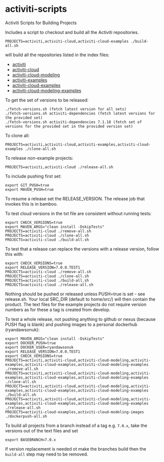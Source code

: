 # activiti-scripts
Activiti Scripts for Building Projects

Includes a script to checkout and build all the Activiti repositories.

    PROJECTS=activiti,activiti-cloud,activiti-cloud-examples ./build-all.sh

will build all the repositories listed in the index files:

* [activiti](./repos-activiti.txt)
* [activiti-cloud](./repos-activiti-cloud.txt)
* [activiti-cloud-modeling](./repos-activiti-cloud-modeling.txt)
* [activiti-examples](./repos-activiti-examples.txt)
* [activiti-cloud-examples](./repos-activiti-cloud-examples.txt)
* [activiti-cloud-modeling-examples](./repos-activiti-cloud-modeling-examples.txt)

To get the set of versions to be released:

    ./fetch-versions.sh (fetch latest version for all sets)
    ./fetch-versions.sh activiti-dependencies (fetch latest versions for the provided set)
    ./fetch-versions.sh activiti-dependencies 7.1.18 (fetch set of versions for the provided set in the provided version set)
    
To clone all:

    PROJECTS=activiti,activiti-cloud,activiti-examples,activiti-cloud-examples ./clone-all.sh

To release non-example projects:

    PROJECTS=activiti,activiti-cloud ./release-all.sh

To include pushing first set:

    export GIT_PUSH=true
    export MAVEN_PUSH=true

To resume a release set the RELEASE_VERSION. The release job that invokes this is in bamboo.

To test cloud versions in the txt file are consistent without running tests:

    export CHECK_VERSIONS=true
    export MAVEN_ARGS="clean install -DskipTests"
    PROJECTS=activiti-cloud ./remove-all.sh
    PROJECTS=activiti-cloud ./clone-all.sh
    PROJECTS=activiti-cloud ./build-all.sh

To test that a release can replace the versions with a release version, follow this with:

    export CHECK_VERSIONS=true
    export RELEASE_VERSION=7.0.0.TEST1
    PROJECTS=activiti-cloud ./remove-all.sh
    PROJECTS=activiti-cloud ./clone-all.sh
    PROJECTS=activiti-cloud ./build-all.sh
    PROJECTS=activiti-cloud ./release-all.sh
   
Nothing should be pushed or released unless PUSH=true is set - see release.sh. Your local SRC_DIR (default to home/src/) will then contain the product.
The text files for the example projects do not require version numbers as for these a tag is created from develop.

To test a whole release, not pushing anything to github or nexus (because PUSH flag is blank) and pushing images to a personal dockerhub (ryandawsonuk):

    export MAVEN_ARGS="clean install -DskipTests"
    export DOCKER_PUSH=true
    export DOCKER_USER=ryandawsonuk
    export RELEASE_VERSION=7.0.0.TEST1
    export CHECK_VERSIONS=true
    PROJECTS=activiti,activiti-cloud,activiti-cloud-modeling,activiti-examples,activiti-cloud-examples,activiti-cloud-modeling-examples ./remove-all.sh
    PROJECTS=activiti,activiti-cloud,activiti-cloud-modeling,activiti-examples,activiti-cloud-examples,activiti-cloud-modeling-examples ./clone-all.sh
    PROJECTS=activiti,activiti-cloud,activiti-cloud-modeling,activiti-examples,activiti-cloud-examples,activiti-cloud-modeling-examples ./build-all.sh
    PROJECTS=activiti,activiti-cloud,activiti-cloud-modeling,activiti-examples,activiti-cloud-examples,activiti-cloud-modeling-examples ./release-all.sh
    PROJECTS=activiti-cloud-examples,activiti-cloud-modeling-images ./dockerpush-all.sh

To build all projects from a branch instead of a tag e.g. `7.0.x`, take the versions out of the text files and set

    export BASEBRANCH=7.0.x

If version replacement is needed ot make the branches build then the `build-all` step may need to be removed.
